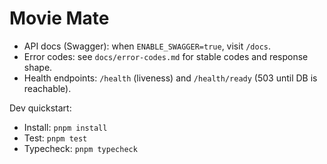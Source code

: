 # Movie Mate

- API docs (Swagger): when `ENABLE_SWAGGER=true`, visit `/docs`.
- Error codes: see `docs/error-codes.md` for stable codes and response shape.
- Health endpoints: `/health` (liveness) and `/health/ready` (503 until DB is reachable).

Dev quickstart:

- Install: `pnpm install`
- Test: `pnpm test`
- Typecheck: `pnpm typecheck`
